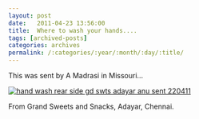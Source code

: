 ```yaml
---
layout: post
date:	2011-04-23 13:56:00
title:  Where to wash your hands....
tags: [archived-posts]
categories: archives
permalink: /:categories/:year/:month/:day/:title/
---
```

This was sent by A Madrasi in Missouri...


<a href="http://s1142.photobucket.com/albums/n602/Deepapctrsglr/?action=view&amp;current=photo.jpg" target="_blank"><img src="http://i1142.photobucket.com/albums/n602/Deepapctrsglr/photo.jpg" border="0" alt="hand wash rear side gd swts adayar anu sent 220411"></a>


From Grand Sweets and Snacks, Adayar, Chennai.
